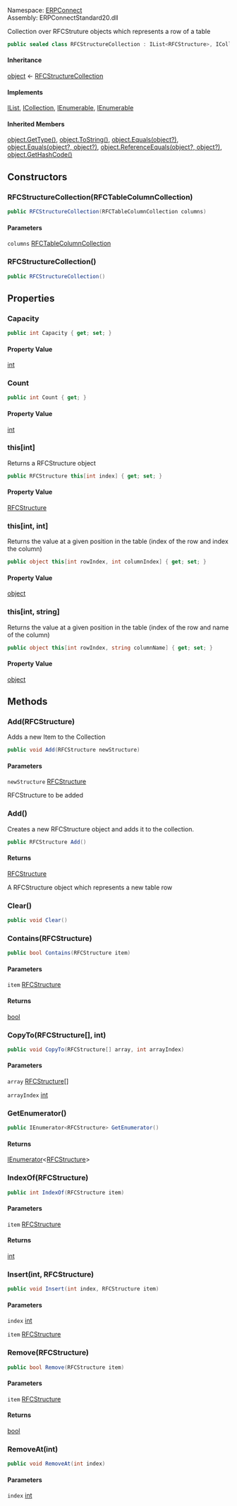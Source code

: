 Namespace: [ERPConnect](../)\
Assembly: ERPConnectStandard20.dll

Collection over RFCStruture objects which represents a row of a table

```csharp
public sealed class RFCStructureCollection : IList<RFCStructure>, ICollection<RFCStructure>, IEnumerable<RFCStructure>, IEnumerable

```

#### Inheritance

[object](https://learn.microsoft.com/dotnet/api/system.object) ← [RFCStructureCollection](./)

#### Implements

[IList<RFCStructure>](https://learn.microsoft.com/dotnet/api/system.collections.generic.ilist-1), [ICollection<RFCStructure>](https://learn.microsoft.com/dotnet/api/system.collections.generic.icollection-1), [IEnumerable<RFCStructure>](https://learn.microsoft.com/dotnet/api/system.collections.generic.ienumerable-1), [IEnumerable](https://learn.microsoft.com/dotnet/api/system.collections.ienumerable)

#### Inherited Members

[object.GetType()](https://learn.microsoft.com/dotnet/api/system.object.gettype), [object.ToString()](https://learn.microsoft.com/dotnet/api/system.object.tostring), [object.Equals(object?)](<https://learn.microsoft.com/dotnet/api/system.object.equals#system-object-equals(system-object)>), [object.Equals(object?, object?)](<https://learn.microsoft.com/dotnet/api/system.object.equals#system-object-equals(system-object-system-object)>), [object.ReferenceEquals(object?, object?)](https://learn.microsoft.com/dotnet/api/system.object.referenceequals), [object.GetHashCode()](https://learn.microsoft.com/dotnet/api/system.object.gethashcode)

## Constructors

### RFCStructureCollection(RFCTableColumnCollection)

```csharp
public RFCStructureCollection(RFCTableColumnCollection columns)

```

#### Parameters

`columns` [RFCTableColumnCollection](../ERPConnect.RFCTableColumnCollection/)

### RFCStructureCollection()

```csharp
public RFCStructureCollection()

```

## Properties

### Capacity

```csharp
public int Capacity { get; set; }

```

#### Property Value

[int](https://learn.microsoft.com/dotnet/api/system.int32)

### Count

```csharp
public int Count { get; }

```

#### Property Value

[int](https://learn.microsoft.com/dotnet/api/system.int32)

### this[int]

Returns a RFCStructure object

```csharp
public RFCStructure this[int index] { get; set; }

```

#### Property Value

[RFCStructure](../ERPConnect.RFCStructure/)

### this[int, int]

Returns the value at a given position in the table (index of the row and index the column)

```csharp
public object this[int rowIndex, int columnIndex] { get; set; }

```

#### Property Value

[object](https://learn.microsoft.com/dotnet/api/system.object)

### this[int, string]

Returns the value at a given position in the table (index of the row and name of the column)

```csharp
public object this[int rowIndex, string columnName] { get; set; }

```

#### Property Value

[object](https://learn.microsoft.com/dotnet/api/system.object)

## Methods

### Add(RFCStructure)

Adds a new Item to the Collection

```csharp
public void Add(RFCStructure newStructure)

```

#### Parameters

`newStructure` [RFCStructure](../ERPConnect.RFCStructure/)

RFCStructure to be added

### Add()

Creates a new RFCStructure object and adds it to the collection.

```csharp
public RFCStructure Add()

```

#### Returns

[RFCStructure](../ERPConnect.RFCStructure/)

A RFCStructure object which represents a new table row

### Clear()

```csharp
public void Clear()

```

### Contains(RFCStructure)

```csharp
public bool Contains(RFCStructure item)

```

#### Parameters

`item` [RFCStructure](../ERPConnect.RFCStructure/)

#### Returns

[bool](https://learn.microsoft.com/dotnet/api/system.boolean)

### CopyTo(RFCStructure[], int)

```csharp
public void CopyTo(RFCStructure[] array, int arrayIndex)

```

#### Parameters

`array` [RFCStructure](../ERPConnect.RFCStructure/)[]

`arrayIndex` [int](https://learn.microsoft.com/dotnet/api/system.int32)

### GetEnumerator()

```csharp
public IEnumerator<RFCStructure> GetEnumerator()

```

#### Returns

[IEnumerator](https://learn.microsoft.com/dotnet/api/system.collections.generic.ienumerator-1)\<[RFCStructure](../ERPConnect.RFCStructure/)>

### IndexOf(RFCStructure)

```csharp
public int IndexOf(RFCStructure item)

```

#### Parameters

`item` [RFCStructure](../ERPConnect.RFCStructure/)

#### Returns

[int](https://learn.microsoft.com/dotnet/api/system.int32)

### Insert(int, RFCStructure)

```csharp
public void Insert(int index, RFCStructure item)

```

#### Parameters

`index` [int](https://learn.microsoft.com/dotnet/api/system.int32)

`item` [RFCStructure](../ERPConnect.RFCStructure/)

### Remove(RFCStructure)

```csharp
public bool Remove(RFCStructure item)

```

#### Parameters

`item` [RFCStructure](../ERPConnect.RFCStructure/)

#### Returns

[bool](https://learn.microsoft.com/dotnet/api/system.boolean)

### RemoveAt(int)

```csharp
public void RemoveAt(int index)

```

#### Parameters

`index` [int](https://learn.microsoft.com/dotnet/api/system.int32)
